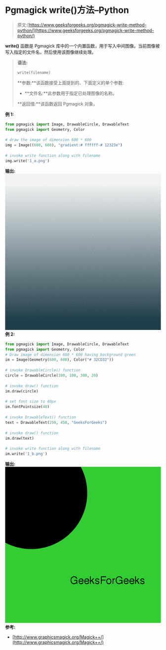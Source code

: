 # Pgmagick write()方法–Python

> 原文:[https://www.geeksforgeeks.org/pgmagick-write-method-python/](https://www.geeksforgeeks.org/pgmagick-write-method-python/)

**write()** 函数是 Pgmagick 库中的一个内置函数，用于写入中间图像。当前图像被写入指定的文件名，然后使用该图像继续处理。

> **语法:**
> 
> ```py
> write(filename)
> ```
> 
> **参数:**该函数接受上面提到的、下面定义的单个参数:
> 
> *   **文件名:**此参数用于指定已处理图像的名称。
> 
> **返回值:**该函数返回 Pgmagick 对象。

**例 1:**

```py
from pgmagick import Image, DrawableCircle, DrawableText
from pgmagick import Geometry, Color

# draw the image of dimension 600 * 600
img = Image((600, 600), "gradient:# ffffff-# 12323e")

# invoke write function along with filename
img.write('1_a.png')
```

**输出:**
![](img/7fd9e25cace534fdb19ee301f75e50b0.png)
**例 2:**

```py
from pgmagick import Image, DrawableCircle, DrawableText
from pgmagick import Geometry, Color
# Draw image of dimension 600 * 600 having background green
im = Image(Geometry(600, 600), Color("# 32CD32"))

# invoke DrawableCircle() function
circle = DrawableCircle(100, 100, 300, 20)

# invoke draw() function
im.draw(circle)

# set font size to 40px
im.fontPointsize(40)

# invoke DrawableText() function
text = DrawableText(250, 450, "GeeksForGeeks")

# invoke draw() function
im.draw(text)

# invoke write function along with filename
im.write('1_b.png')
```

**输出:**
![](img/17adb48a112ad99eda419908a1a89836.png)
**参考:**

*   [http://www.graphicsmagick.org/Magick++/](http://www.graphicsmagick.org/Magick++/)